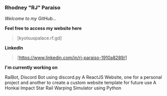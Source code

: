 ### Rhodney "RJ" Paraiso
*Welcome to my GitHub...*

__Feel free to access my website here__
> [kyotsuspalace.rf.gd]

__LinkedIn__
> [https://www.linkedin.com/in/rj-paraiso-1910a8289/]

**I'm currently working on**

RaiBot, Discord Bot using discord.py
A ReactJS Website, one for a personal project and another to create a custom website template for future use
A Honkai Impact Star Rail Warping Simulator using Python

<!--
**ThisIs-RJP/thisis-rjp** is a ✨ _special_ ✨ repository because its `README.md` (this file) appears on your GitHub profile.

Here are some ideas to get you started:

- 🔭 I’m currently working on ...
- 🌱 I’m currently learning ...
- 👯 I’m looking to collaborate on ...
- 🤔 I’m looking for help with ...
- 💬 Ask me about ...
- 📫 How to reach me: ...
- 😄 Pronouns: ...
- ⚡ Fun fact: ...
-->
